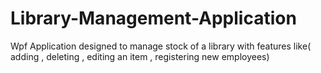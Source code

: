 # Library-Management-Application
Wpf Application designed to manage stock of a library with features like( adding , deleting , editing an item , registering new employees)
